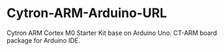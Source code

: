 # Cytron-ARM-Arduino-URL
Cytron ARM Cortex M0 Starter Kit base on Arduino Uno. CT-ARM board package for Arduino IDE.
